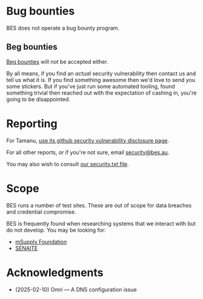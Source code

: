 # Bug bounties

BES does not operate a bug bounty program.

## Beg bounties

[Beg bounties](https://www.troyhunt.com/beg-bounties/) will not be accepted either.

By all means, if you find an *actual* security vulnerability then contact us and tell us what it is.
If you find something awesome then we'd love to send you some stickers.
But if you've just run some automated tooling, found something trivial then reached out with the expectation of cashing in, you're going to be disappointed.

# Reporting

For Tamanu, [use its github security vulnerability disclosure page](https://github.com/beyondessential/tamanu/security/advisories/new).

For all other reports, or if you're not sure, email [security@bes.au](mailto:security@bes.au).

You may also wish to consult [our security.txt file](https://bes.au/.well-known/security.txt).

# Scope

BES runs a number of test sites. These are out of scope for data breaches and credential compromise.

BES is frequently found when researching systems that we interact with but do not develop.
You may be looking for:
- [mSupply Foundation](https://msupply.foundation/)
- [SENAITE](https://www.senaite.com/)

# Acknowledgments

- (2025-02-10) Omri — A DNS configuration issue
